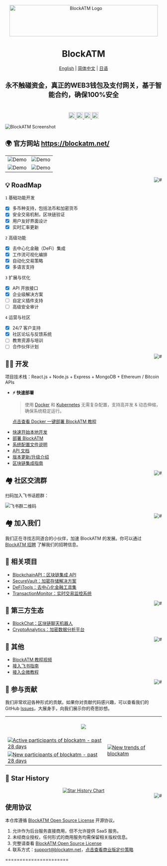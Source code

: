 <div align="center">

<a href="https://blockatm.net/"><img src="https://blockatm.net/assets/images/resources/logo-dark.png" width="477" height="101" alt="BlockATM Logo"></a>

# BlockATM

<p align="center">
  <a href="./README_en.md">English</a> |
  <a href="./README.md">简体中文</a> |
  <a href="./README_ja.md">日语</a>
</p>

## 永不触碰资金，真正的WEB3钱包及支付网关，基于智能合约，确保100%安全</br></br>

</div>

<p align="center">
  <a href="https://blockatm.net/">
    <img height="21" src="https://img.shields.io/badge/在线使用-d4eaf7?style=flat-square&logo=spoj&logoColor=7d09f1" alt="cloud">
  </a>
  <a href="https://doc.blockatm.net/docs/intro">
    <img height="21" src="https://img.shields.io/badge/相关文档-7d09f1?style=flat-square" alt="document">
  </a>
  <a href="https://doc.blockatm.net/docs/development">
    <img height="21" src="https://img.shields.io/badge/本地开发-%23d4eaf7?style=flat-square&logo=xcode&logoColor=7d09f1" alt="development">
  </a>
  <a href="/#-%E7%9B%B8%E5%85%B3%E9%A1%B9%E7%9B%AE">
    <img height="21" src="https://img.shields.io/badge/相关项目-7d09f1?style=flat-square" alt="project">
  </a>
</p>

![BlockATM Screenshot](https://github.com/labring/FastGPT/assets/15308462/7d3a38df-eb0e-4388-9250-2409bd33f6d4)


## 🌍 官方网站 https://blockatm.net/


|                                    |                                    |
| ---------------------------------- | ---------------------------------- |
| ![Demo](./.github/imgs/intro1.png) | ![Demo](./.github/imgs/intro2.png) |
| ![Demo](./.github/imgs/intro3.png) | ![Demo](./.github/imgs/intro4.png) |

<a href="#readme">
    <img src="https://img.shields.io/badge/-返回顶部-7d09f1.svg" alt="#" align="right">
</a>

## 💡 RoadMap

`1` 基础功能开发
   - [x] 多币种支持，包括法币和加密货币
   - [x] 安全交易机制，区块链验证
   - [x] 用户友好界面设计
   - [x] 实时汇率更新

`2` 高级功能
   - [x] 去中心化金融（DeFi）集成
   - [x] 工作流可视化编排
   - [x] 自动化交易策略
   - [x] 多语言支持

`3` 扩展与优化
   - [x] API 开放接口
   - [x] 企业级解决方案
   - [ ] 自定义插件支持
   - [ ] 高级安全审计

`4` 运营与社区
   - [x] 24/7 客户支持
   - [x] 社区论坛与反馈系统
   - [ ] 教育资源与培训
   - [ ] 合作伙伴计划

<a href="#readme">
    <img src="https://img.shields.io/badge/-返回顶部-7d09f1.svg" alt="#" align="right">
</a>

## 👨‍💻 开发

项目技术栈：React.js + Node.js + Express + MongoDB + Ethereum / Bitcoin APIs

- **⚡ 快速部署**

  > 使用 [Docker](https://www.docker.com/) 和 [Kubernetes](https://kubernetes.io/) 无需复杂配置，支持高并发 & 动态伸缩，确保系统稳定运行。

  [点击查看 Docker 一键部署 BlockATM 教程](https://doc.blockatm.net/docs/development/docker/)

* [快速开始本地开发](https://doc.blockatm.net/docs/development/intro/)
* [部署 BlockATM](https://doc.blockatm.net/docs/development/deploy/)
* [系统配置文件说明](https://doc.blockatm.net/docs/development/configuration/)
* [API 文档](https://doc.blockatm.net/docs/development/api/)
* [版本更新/升级介绍](https://doc.blockatm.net/docs/development/upgrading/)
* [区块链集成指南](https://doc.blockatm.net/docs/development/blockchain-integration/)

<a href="#readme">
    <img src="https://img.shields.io/badge/-返回顶部-7d09f1.svg" alt="#" align="right">
</a>

## 🏘️ 社区交流群

扫码加入飞书话题群：

![飞书群二维码](https://oss.blockatm.net/imgs/feishu_group.png)

<a href="#readme">
    <img src="https://img.shields.io/badge/-返回顶部-7d09f1.svg" alt="#" align="right">
</a>

## 🏘️ 加入我们

我们正在寻找志同道合的小伙伴，加速 BlockATM 的发展。你可以通过 [BlockATM 招聘](https://blockatm.net/careers) 了解我们的招聘信息。

## 💪 相关项目

- [BlockchainAPI：区块链集成 API](https://github.com/blockatm/BlockchainAPI)
- [SecureVault：加密存储解决方案](https://github.com/blockatm/SecureVault)
- [DeFiTools：去中心化金融工具集](https://github.com/blockatm/DeFiTools)
- [TransactionMonitor：实时交易监控系统](https://github.com/blockatm/TransactionMonitor)

<a href="#readme">
    <img src="https://img.shields.io/badge/-返回顶部-7d09f1.svg" alt="#" align="right">
</a>

## 🌿 第三方生态

- [BlockChat：区块链聊天机器人](https://github.com/blockatm/BlockChat)
- [CryptoAnalytics：加密数据分析平台](https://github.com/blockatm/CryptoAnalytics)

<a href="#readme">
    <img src="https://img.shields.io/badge/-返回顶部-7d09f1.svg" alt="#" align="right">
</a>

## 👀 其他

- [BlockATM 教程视频](https://www.bilibili.com/video/BVxxxxxxx)
- [接入飞书指南](https://www.bilibili.com/video/BVxxxxxxx)
- [接入企微教程](https://www.bilibili.com/video/BVxxxxxxx)

<a href="#readme">
    <img src="https://img.shields.io/badge/-返回顶部-7d09f1.svg" alt="#" align="right">
</a>

## 🤝 参与贡献

我们非常欢迎各种形式的贡献。如果你对贡献代码感兴趣，可以查看我们的 GitHub [Issues](https://github.com/blockatm/BlockATM/issues?q=is%3Aissue+is%3Aopen+sort%3Aupdated-desc)，大展身手，向我们展示你的奇思妙想。

<a href="https://github.com/blockatm/BlockATM/graphs/contributors" target="_blank">
  <table>
    <tr>
      <th colspan="2">
        <br><img src="https://contrib.rocks/image?repo=blockatm/BlockATM"><br><br>
      </th>
    </tr>
    <tr>
      <td>
        <picture>
          <source media="(prefers-color-scheme: dark)" srcset="https://next.ossinsight.io/widgets/official/compose-org-active-contributors/thumbnail.png?activity=active&period=past_28_days&owner_id=123456789&repo_ids=987654321&image_size=2x3&color_scheme=dark">
          <img alt="Active participants of blockatm - past 28 days" src="https://next.ossinsight.io/widgets/official/compose-org-active-contributors/thumbnail.png?activity=active&period=past_28_days&owner_id=123456789&repo_ids=987654321&image_size=2x3&color_scheme=light">
        </picture>
      </td>
      <td rowspan="2">
        <picture>
          <source media="(prefers-color-scheme: dark)" srcset="https://next.ossinsight.io/widgets/official/compose-org-participants-growth/thumbnail.png?activity=new&period=past_28_days&owner_id=123456789&repo_ids=987654321&image_size=4x7&color_scheme=dark">
          <img alt="New trends of blockatm" src="https://next.ossinsight.io/widgets/official/compose-org-participants-growth/thumbnail.png?activity=new&period=past_28_days&owner_id=123456789&repo_ids=987654321&image_size=4x7&color_scheme=light">
        </picture>
      </td>
    </tr>
    <tr>
      <td>
        <picture>
          <source media="(prefers-color-scheme: dark)" srcset="https://next.ossinsight.io/widgets/official/compose-org-active-contributors/thumbnail.png?activity=new&period=past_28_days&owner_id=123456789&repo_ids=987654321&image_size=2x3&color_scheme=dark">
          <img alt="New participants of blockatm - past 28 days" src="https://next.ossinsight.io/widgets/official/compose-org-active-contributors/thumbnail.png?activity=new&period=past_28_days&owner_id=123456789&repo_ids=987654321&image_size=2x3&color_scheme=light">
        </picture>
      </td>
    </tr>
  </table>
</a>

## 🌟 Star History

<a href="https://github.com/blockatm/BlockATM/stargazers" target="_blank" style="display: block" align="center">
  <picture>
    <source media="(prefers-color-scheme: dark)" srcset="https://api.star-history.com/svg?repos=blockatm/BlockATM&type=Date&theme=dark" />
    <source media="(prefers-color-scheme: light)" srcset="https://api.star-history.com/svg?repos=blockatm/BlockATM&type=Date" />
    <img alt="Star History Chart" src="https://api.star-history.com/svg?repos=blockatm/BlockATM&type=Date" />
  </picture>
</a>

<a href="#readme">
    <img src="https://img.shields.io/badge/-返回顶部-7d09f1.svg" alt="#" align="right">
</a>

## 使用协议

本仓库遵循 [BlockATM Open Source License](./LICENSE) 开源协议。

1. 允许作为后台服务直接商用，但不允许提供 SaaS 服务。
2. 未经商业授权，任何形式的商用服务均需保留相关版权信息。
3. 完整请查看 [BlockATM Open Source License](./LICENSE)
4. 联系方式：support@blockatm.net，[点击查看商业版定价策略](https://doc.blockatm.net/docs/commercial)

======================
